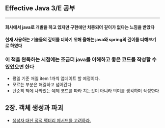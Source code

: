 ## Effective Java 3/E 공부
------------------------------

#### 회사에서 java로 개발을 하고 있지만 구현에만 치중되어 깊이가 없다는 느낌을 받았다
#### 현재 사용하는 기술들의 깊이를 더하기 위해 올해는 java와 spring의 깊이를 더해보기로 하였다

### 이 책을 완독하는 시점에는 조금더 java를 이해하고 좋은 코드를 작성할 수 있었으면 한다

* 평일 기준 매일 item 1개씩 업데이트 할 예정이다.
* 모르는 부분은 해결하고 넘어간다
* 단순히 책에 나와있는 예제 코드를 따라 치는것이 아니라 의미를 생각하며 작성한다

## 2장. 객체 생성과 파괴
  
  * [생성자 대신 정적 팩터리 메서드를 고려하라.](https://github.com/sanghunDev/study-effective-java/tree/master/src/chapter2/item1)

